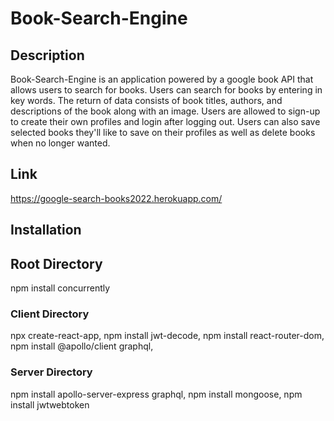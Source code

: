 # Book-Search-Engine

## Description

Book-Search-Engine is an application powered by a google book API that allows users to search for books. Users can search for books by entering 
in key words. The return of data consists of book titles, authors, and descriptions of the book along with an image. Users are allowed to sign-up to create
their own profiles and login after logging out. Users can also save selected books they'll like to save on their profiles as well as delete books when no longer wanted.

## Link

https://google-search-books2022.herokuapp.com/

## Installation

## Root Directory

npm install concurrently


### Client Directory

npx create-react-app,
npm install jwt-decode,
npm install react-router-dom,
npm install @apollo/client graphql,


### Server Directory

npm install apollo-server-express graphql,
npm install mongoose,
npm install jwtwebtoken
